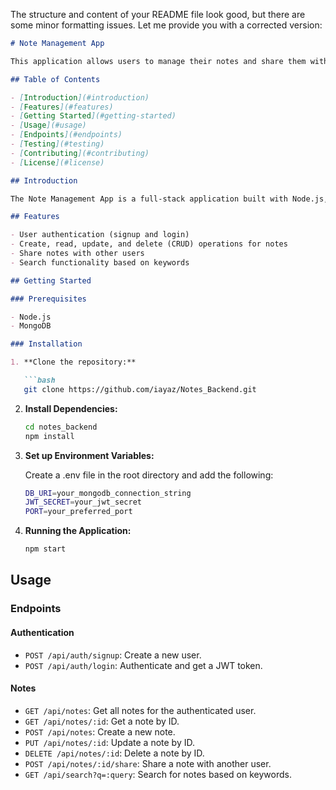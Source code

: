 The structure and content of your README file look good, but there are some minor formatting issues. Let me provide you with a corrected version:

```markdown
# Note Management App

This application allows users to manage their notes and share them with other users.

## Table of Contents

- [Introduction](#introduction)
- [Features](#features)
- [Getting Started](#getting-started)
- [Usage](#usage)
- [Endpoints](#endpoints)
- [Testing](#testing)
- [Contributing](#contributing)
- [License](#license)

## Introduction

The Note Management App is a full-stack application built with Node.js, Express, and MongoDB. It provides a user-friendly interface for managing personal notes and sharing them with others.

## Features

- User authentication (signup and login)
- Create, read, update, and delete (CRUD) operations for notes
- Share notes with other users
- Search functionality based on keywords

## Getting Started

### Prerequisites

- Node.js
- MongoDB

### Installation

1. **Clone the repository:**

   ```bash
   git clone https://github.com/iayaz/Notes_Backend.git
   ```

2. **Install Dependencies:**

   ```bash
   cd notes_backend
   npm install
   ```

3. **Set up Environment Variables:**

   Create a .env file in the root directory and add the following:

   ```bash
   DB_URI=your_mongodb_connection_string
   JWT_SECRET=your_jwt_secret
   PORT=your_preferred_port
   ```

4. **Running the Application:**

   ```bash
   npm start
   ```

## Usage

### Endpoints

#### Authentication

- `POST /api/auth/signup`: Create a new user.
- `POST /api/auth/login`: Authenticate and get a JWT token.

#### Notes

- `GET /api/notes`: Get all notes for the authenticated user.
- `GET /api/notes/:id`: Get a note by ID.
- `POST /api/notes`: Create a new note.
- `PUT /api/notes/:id`: Update a note by ID.
- `DELETE /api/notes/:id`: Delete a note by ID.
- `POST /api/notes/:id/share`: Share a note with another user.
- `GET /api/search?q=:query`: Search for notes based on keywords.

```

